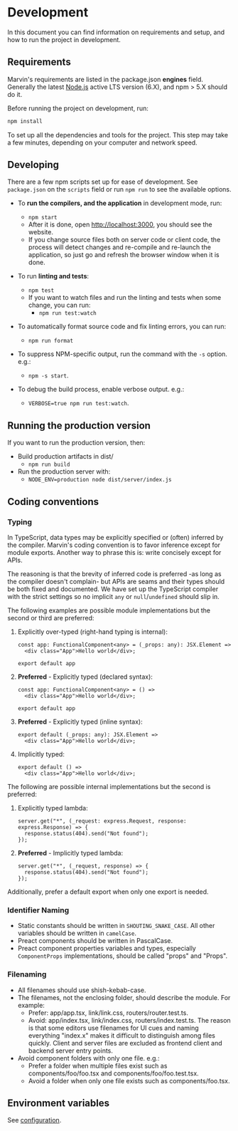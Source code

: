 # Development

In this document you can find information on requirements and setup, and how to
run the project in development.

## Requirements

Marvin's requirements are listed in the package.json **engines** field.
Generally the latest [Node.js][] active LTS version (6.X), and npm > 5.X should
do it.

Before running the project on development, run:

```sh
npm install
```

To set up all the dependencies and tools for the project. This step may take
a few minutes, depending on your computer and network speed.

[Node.js]: https://nodejs.org/

## Developing

There are a few npm scripts set up for ease of development. See `package.json`
on the `scripts` field or run `npm run` to see the available options.

* To **run the compilers, and the application** in development mode, run:
  * `npm start`
  * After it is done, open <http://localhost:3000>, you should see the website.
  * If you change source files both on server code or client code, the process
    will detect changes and re-compile and re-launch the application, so just
    go and refresh the browser window when it is done.

* To run **linting and tests**:
  * `npm test`
  * If you want to watch files and run the linting and tests when some change,
    you can run:
    * `npm run test:watch`

* To automatically format source code and fix linting errors, you can run:
  * `npm run format`

* To suppress NPM-specific output, run the command with the `-s` option. e.g.:
  * `npm -s start`.

* To debug the build process, enable verbose output. e.g.:
  * `VERBOSE=true npm run test:watch`.

## Running the production version

If you want to run the production version, then:

* Build production artifacts in dist/
  * `npm run build`
* Run the production server with:
  * `NODE_ENV=production node dist/server/index.js`

## Coding conventions

### Typing

In TypeScript, data types may be explicitly specified or (often) inferred by the
compiler. Marvin's coding convention is to favor inference except for module
exports. Another way to phrase this is: write concisely except for APIs.

The reasoning is that the brevity of inferred code is preferred -as long as
the compiler doesn't complain- but APIs are seams and their types should be
both fixed and documented. We have set up the TypeScript compiler with the
strict settings so no implicit `any` or `null`/`undefined` should slip in.

The following examples are possible module implementations but the second or
third are preferred:

1. Explicitly over-typed (right-hand typing is internal):
    ```tsx
    const app: FunctionalComponent<any> = (_props: any): JSX.Element =>
      <div class="App">Hello world</div>;

    export default app
    ```

2. **Preferred** - Explicitly typed (declared syntax):
    ```tsx
    const app: FunctionalComponent<any> = () =>
      <div class="App">Hello world</div>;

    export default app
    ```

3. **Preferred** - Explicitly typed (inline syntax):
    ```tsx
    export default (_props: any): JSX.Element =>
      <div class="App">Hello world</div>;
    ```

4. Implicitly typed:
    ```tsx
    export default () =>
      <div class="App">Hello world</div>;
    ```

The following are possible internal implementations but the second is preferred:

1. Explicitly typed lambda:
    ```tsx
    server.get("*", (_request: express.Request, response: express.Response) => {
      response.status(404).send("Not found");
    });
    ```

2. **Preferred** - Implicitly typed lambda:
    ```tsx
    server.get("*", (_request, response) => {
      response.status(404).send("Not found");
    });
    ```

Additionally, prefer a default export when only one export is needed.

### Identifier Naming

- Static constants should be written in `SHOUTING_SNAKE_CASE`. All other
  variables should be written in `camelCase`.
- Preact components should be written in PascalCase.
- Preact component properties variables and types, especially
  `ComponentProps` implementations, should be called "props" and "Props".

### Filenaming

- All filenames should use shish-kebab-case.
- The filenames, not the enclosing folder, should describe the module. For
  example:
  - Prefer: app/app.tsx, link/link.css, routers/router.test.ts.
  - Avoid: app/index.tsx, link/index.css, routers/index.test.ts.
  The reason is that some editors use filenames for UI cues and naming
  everything "index.x" makes it difficult to distinguish among files quickly.
  Client and server files are excluded as frontend client and backend server
  entry points.
- Avoid component folders with only one file. e.g.:
  - Prefer a folder when multiple files exist such as components/foo/foo.tsx and
    components/foo/foo.test.tsx.
  - Avoid a folder when only one file exists such as components/foo.tsx.

## Environment variables

See [configuration](../src/server/configuration.ts).

